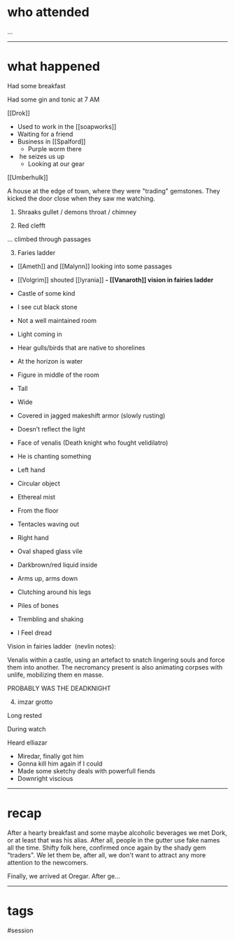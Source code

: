 # who attended

...

---
# what happened

Had some breakfast

Had some gin and tonic at 7 AM

[[Drok]]
- Used to work in the [[soapworks]]
- Waiting for a friend
- Business in [[Spalford]]
	- Purple worm there
-  he seizes us up
	- Looking at our gear

[[Umberhulk]]

A house at the edge of town, where they were "trading" gemstones. They kicked the door close when they saw me watching.

1. Shraaks gullet / demons throat / chimney

2. Red clefft

… climbed through passages

3. Faries ladder
- [[Ameth]] and [[Malynn]] looking into some passages
- [[Volgrim]] shouted [[lyrania]]
**- [[Vanaroth]] vision in fairies ladder**
- Castle of some kind

- I see cut black stone

- Not a well maintained room

- Light coming in
- Hear gulls/birds that are native to shorelines
- At the horizon is water
- Figure in middle of the room

- Tall
- Wide
- Covered in jagged makeshift armor (slowly rusting)
- Doesn’t reflect the light
- Face of venalis (Death knight who fought velidilatro)

- He is chanting something
- Left hand

- Circular object

- Ethereal mist

- From the floor

- Tentacles waving out

- Right hand

- Oval shaped glass vile
- Darkbrown/red liquid inside

- Arms up, arms down
- Clutching around his legs

- Piles of bones
- Trembling and shaking

- I Feel dread

Vision in fairies ladder  (nevlin notes):

Venalis within a castle, using an artefact to snatch lingering souls and force them into another. The necromancy present is also animating corpses with unlife, mobilizing them en masse.

PROBABLY WAS THE DEADKNIGHT

4. imzar grotto

Long rested

During watch

Heard elliazar

- Miredar, finally got him
- Gonna kill him again if I could
- Made some sketchy deals with powerfull fiends
- Downright viscious

---
# recap

After a hearty breakfast and some maybe alcoholic beverages we met Dork, or at least that was his alias. After all, people in the gutter use fake names all the time. Shifty folk here, confirmed once again by the shady gem "traders". We let them be, after all, we don't want to attract any more attention to the newcomers.

Finally, we arrived at Oregar. After ge…

---
# tags

#session